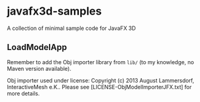 # javafx3d-samples
A collection of minimal sample code for JavaFX 3D

## LoadModelApp

Remember to add the Obj importer library from `lib/` (to my knowledge, no Maven version available).

Obj importer used under license: Copyright (c) 2013 August Lammersdorf, InteractiveMesh e.K..
Please see [LICENSE-ObjModelImporterJFX.txt] for more details.